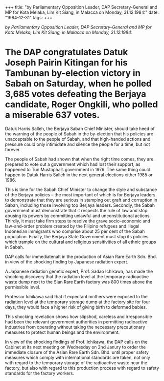 +++ 
title: "by Parliamentary Opposition Leader, DAP Secretary-General and MP for Kota Melaka, Lim Kit Siang, in Malacca on Monday, 31.12.1984:"
date: "1984-12-31"
tags:
+++

_by Parliamentary Opposition Leader, DAP Secretary-General and MP for Kota Melaka, Lim Kit Siang, in Malacca on Monday, 31.12.1984:_

# The DAP congratulates Datuk Joseph Pairin Kitingan for his Tambunan by-election victory in Sabah on Saturday, when he polled 3,685 votes defeating the Berjaya candidate, Roger Ongkili, who polled a miserable 637 votes.

Datuk Harris Salleh, the Berjaya Sabah Chief Minister, should take heed of the warning of the people of Sabah in the by-election that his policies are unacceptable to the people of Sabah, and that high-handed actions and pressure could only intimidate and silence the people for a time, but not forever.</u>

The people of Sabah had shown that when the right time comes, they are prepared to vote out a government which had lost their support, as happened to Tun Mustapha’s government in 1976. The same thing could happen to Datuk Harris Salleh in the next general elections either 1985 or 1986.

This is time for the Sabah Chief Minister to change the style and substance of the Berjaya policies – the most important of which is for Berjaya leaders to demonstrate that they are serious in stamping out graft and corruption in Sabah, including those involving top Berjaya leaders. Secondly, the Sabah government must demonstrate that it respects the rule of law and stop abusing its powers by committing unlawful and unconstitutional actions. Thirdly, it must take firm steps to resolve the grave socio-economic and law-and-order problem created by the Filipino refugees and illegal Indonesian immigrants who comprise about 25 per cent of the Sabah population. Finally, the Berjaya State Government must stop its policies which trample on the cultural and religious sensitivities of all ethnic groups in Sabah.

DAP calls for immediatenalt  in the production of Asian Rare Earth Sdn. Bhd. in view of the shocking finding by Japanese radiation expert.

A Japanese radiation genetic expert, Prof. Sadao Ichikawa, has made the shocking discovery that the radiation level at the temporary radioactive waste dump next to the Sian Rare Earth factory was 800 times above the permissible level.

Professor Ichikawa said that if expectant mothers were exposed to the radiation level at the temporary storage dump at the factory site for four days, they would face a higher risk of giving birth to deformed babies.

This shocking revelation shows how slipshod, careless and irresponsible had been the relevant government authorities in permitting radioactive industries from operating without taking the necessary precautionary measures to protect human beings and the environment.

In view of the shocking findings of Prof. Ichikawa, the DAP calls on the Cabinet at its next meeting on Wednesday on 2nd Janury to order the immediate closure of the Asian Rare Earth Sdn. Bhd. until proper safety measures which comply with international standards are taken, not only with regard to the temporary storage of the radioactive waste near the factory, but also with regard to this production process with regard to safety standards for the factory workers.
 
